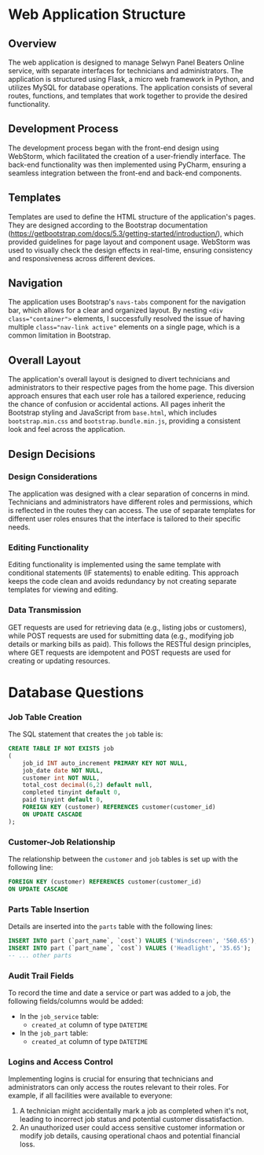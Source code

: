 # Web Application Structure

## Overview

The web application is designed to manage Selwyn Panel Beaters Online service, with separate interfaces for technicians and administrators. The application is structured using Flask, a micro web framework in Python, and utilizes MySQL for database operations. The application consists of several routes, functions, and templates that work together to provide the desired functionality.

## Development Process

The development process began with the front-end design using WebStorm, which facilitated the creation of a user-friendly interface. The back-end functionality was then implemented using PyCharm, ensuring a seamless integration between the front-end and back-end components.

## Templates

Templates are used to define the HTML structure of the application's pages. They are designed according to the Bootstrap documentation (https://getbootstrap.com/docs/5.3/getting-started/introduction/), which provided guidelines for page layout and component usage. WebStorm was used to visually check the design effects in real-time, ensuring consistency and responsiveness across different devices.

## Navigation

The application uses Bootstrap's `navs-tabs` component for the navigation bar, which allows for a clear and organized layout. By nesting `<div class="container">` elements, I successfully resolved the issue of having multiple `class="nav-link active"` elements on a single page, which is a common limitation in Bootstrap.

## Overall Layout

The application's overall layout is designed to divert technicians and administrators to their respective pages from the home page. This diversion approach ensures that each user role has a tailored experience, reducing the chance of confusion or accidental actions. All pages inherit the Bootstrap styling and JavaScript from `base.html`, which includes `bootstrap.min.css` and `bootstrap.bundle.min.js`, providing a consistent look and feel across the application.

## Design Decisions

### Design Considerations

The application was designed with a clear separation of concerns in mind. Technicians and administrators have different roles and permissions, which is reflected in the routes they can access. The use of separate templates for different user roles ensures that the interface is tailored to their specific needs.

### Editing Functionality

Editing functionality is implemented using the same template with conditional statements (IF statements) to enable editing. This approach keeps the code clean and avoids redundancy by not creating separate templates for viewing and editing.

### Data Transmission

GET requests are used for retrieving data (e.g., listing jobs or customers), while POST requests are used for submitting data (e.g., modifying job details or marking bills as paid). This follows the RESTful design principles, where GET requests are idempotent and POST requests are used for creating or updating resources.

# Database Questions

### Job Table Creation

The SQL statement that creates the `job` table is:

```sql
CREATE TABLE IF NOT EXISTS job
(
    job_id INT auto_increment PRIMARY KEY NOT NULL,
    job_date date NOT NULL,
    customer int NOT NULL,
    total_cost decimal(6,2) default null,
    completed tinyint default 0,
    paid tinyint default 0,
    FOREIGN KEY (customer) REFERENCES customer(customer_id)
    ON UPDATE CASCADE
);
```

### Customer-Job Relationship

The relationship between the `customer` and `job` tables is set up with the following line:

```sql
FOREIGN KEY (customer) REFERENCES customer(customer_id)
ON UPDATE CASCADE
```

### Parts Table Insertion

Details are inserted into the `parts` table with the following lines:

```sql
INSERT INTO part (`part_name`, `cost`) VALUES ('Windscreen', '560.65');
INSERT INTO part (`part_name`, `cost`) VALUES ('Headlight', '35.65');
-- ... other parts
```

### Audit Trail Fields

To record the time and date a service or part was added to a job, the following fields/columns would be added:

- In the `job_service` table:
  - `created_at` column of type `DATETIME`
- In the `job_part` table:
  - `created_at` column of type `DATETIME`

### Logins and Access Control

Implementing logins is crucial for ensuring that technicians and administrators can only access the routes relevant to their roles. For example, if all facilities were available to everyone:

1. A technician might accidentally mark a job as completed when it's not, leading to incorrect job status and potential customer dissatisfaction.
2. An unauthorized user could access sensitive customer information or modify job details, causing operational chaos and potential financial loss.
```

